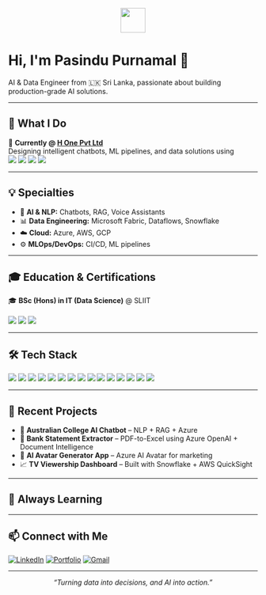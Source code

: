 <p align="center">
  <img src="https://media.giphy.com/media/hvRJCLFzcasrR4ia7z/giphy.gif" width="50"/>
</p>

# Hi, I'm **Pasindu Purnamal** 👋

AI & Data Engineer from 🇱🇰 Sri Lanka, passionate about building production-grade AI solutions.

---

## 🚀 What I Do

🔭 **Currently @ [H One Pvt Ltd](https://www.hone.lk/)**  
Designing intelligent chatbots, ML pipelines, and data solutions using  
<img src="https://img.shields.io/badge/Python-3776AB?logo=python&logoColor=white" /> <img src="https://img.shields.io/badge/Azure_AI-0078D4?logo=microsoftazure&logoColor=white" /> <img src="https://img.shields.io/badge/LangChain-000000?logo=langchain&logoColor=white" />  <img src="https://img.shields.io/badge/Microsoft_Fabric-8A1538?logo=microsoft&logoColor=white" />

---

## 💡 Specialties

- 🤖 **AI & NLP:** Chatbots, RAG, Voice Assistants  
- 📊 **Data Engineering:** Microsoft Fabric, Dataflows, Snowflake  
- ☁️ **Cloud:** Azure, AWS, GCP  
- ⚙️ **MLOps/DevOps:** CI/CD, ML pipelines

---

## 🎓 Education & Certifications

🎓 **BSc (Hons) in IT (Data Science)** @ SLIIT  
<br>
<img src="https://img.shields.io/badge/Azure_AI_Engineer-AI--102-0078D4?logo=microsoftazure&logoColor=white" />
<img src="https://img.shields.io/badge/Fabric_Analytics_Engineer-DP--600-8A1538?logo=microsoft&logoColor=white" />
<img src="https://img.shields.io/badge/Fabric_Data_Engineer-In_Progress-yellow?logo=microsoft&logoColor=white" />

---

## 🛠️ Tech Stack

<p>
  <img src="https://img.shields.io/badge/Python-3776AB?logo=python&logoColor=white" />
  <img src="https://img.shields.io/badge/SQL-4479A1?logo=postgresql&logoColor=white" />
  <img src="https://img.shields.io/badge/R-276DC3?logo=r&logoColor=white" />
  <img src="https://img.shields.io/badge/Snowflake-29B5E8?logo=snowflake&logoColor=white" />
  <img src="https://img.shields.io/badge/Azure_ML-0078D4?logo=microsoftazure&logoColor=white" />
  <img src="https://img.shields.io/badge/Power_BI-F2C811?logo=powerbi&logoColor=black" />
  <img src="https://img.shields.io/badge/LangChain-000000?logo=langchain&logoColor=white" />
  <img src="https://img.shields.io/badge/Hugging_Face-f9d423?logo=huggingface&logoColor=black" />
  <img src="https://img.shields.io/badge/OpenAI-412991?logo=openai&logoColor=white" />
  <img src="https://img.shields.io/badge/PyTorch-EE4C2C?logo=pytorch&logoColor=white" />
  <img src="https://img.shields.io/badge/TensorFlow-FF6F00?logo=tensorflow&logoColor=white" />
  <img src="https://img.shields.io/badge/Microsoft_Fabric-8A1538?logo=microsoft&logoColor=white" />
  <img src="https://img.shields.io/badge/Data_Factory-0066FF?logo=microsoftazure&logoColor=white" />
  <img src="https://img.shields.io/badge/Docker-2496ED?logo=docker&logoColor=white" />
  <img src="https://img.shields.io/badge/GitHub_Actions-2088FF?logo=githubactions&logoColor=white" />
</p>

---

## 📂 Recent Projects

- 💬 **Australian College AI Chatbot** – NLP + RAG + Azure  
- 🧾 **Bank Statement Extractor** – PDF-to-Excel using Azure OpenAI + Document Intelligence  
- 🎥 **AI Avatar Generator App** – Azure AI Avatar for marketing  
- 📈 **TV Viewership Dashboard** – Built with Snowflake + AWS QuickSight  

---

## 🌱 Always Learning



---

## 📫 Connect with Me

[![LinkedIn](https://img.shields.io/badge/LinkedIn-blue?logo=linkedin)](https://www.linkedin.com/in/pasindu-purnamal-771801214/)
[![Portfolio](https://img.shields.io/badge/Portfolio-Click_Here-orange)](https://pasindupurnamal98.github.io/pasindu-purnamal-portfolio/)
[![Gmail](https://img.shields.io/badge/Email-pasindupurnamal@gmail.com-red?logo=gmail)](mailto:pasindupurnamal@gmail.com)

---

<p align="center"><i>“Turning data into decisions, and AI into action.”</i></p>
